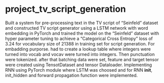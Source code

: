 # project_tv_script_generation
Built a system for pre-processing text in the TV script of “Seinfeld” dataset and constructed TV script generator using a LSTM network with word embedding in PyTorch and trained the model on the “Seinfeld” dataset with hyper parameter tuning to achieve a “Categorical Cross Entropy” loss of 3.24 for vocabulary size of 21388 in training set for script generation. For embadding purporse. had to create a lookup table where integers were turned into vocab and vocav were turned into integers. Then punctuation were tokenized. after that batching data were set, feature and target tensor were created using TensotDataset and tensor Dataloader. Implementing RNN using PyTorch module where LSTM was choosed and for RNN __init__, init_hidden and forward propagation function were implemented.
